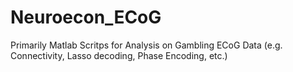 # Neuroecon_ECoG
Primarily Matlab Scritps for Analysis on Gambling ECoG Data (e.g. Connectivity, Lasso decoding, Phase Encoding, etc.)
